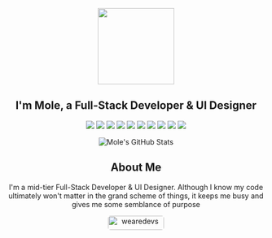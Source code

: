 <p align="center">
    <img src="https://media.tenor.com/pOVlbnEE3uMAAAAd/cute-hello-kitty.gif" width="150">
</p>

<h2 align="center">I'm Mole, a Full-Stack Developer & UI Designer </h2>

<p align="center">
    <img src="https://img.shields.io/badge/JavaScript-F7DF1E?style=flat&logo=javascript&logoColor=black">
    <img src="https://img.shields.io/badge/React-61DAFB?style=flat&logo=react&logoColor=black">
    <img src="https://img.shields.io/badge/Node.js-339933?style=flat&logo=node.js&logoColor=white">
    <img src="https://img.shields.io/badge/Express.js-000000?style=flat">
    <img src="https://img.shields.io/badge/HTML5-E34F26?style=flat&logo=html5&logoColor=white">
    <img src="https://img.shields.io/badge/CSS3-1572B6?style=flat&logo=css3&logoColor=white">
    <img src="https://img.shields.io/badge/C%2B%2B-00599C?style=flat&logo=c%2B%2B&logoColor=white">
    <img src="https://img.shields.io/badge/C%23-239120?style=flat&logo=c-sharp&logoColor=white">
    <img src="https://img.shields.io/badge/Python-3776AB?style=flat&logo=python&logoColor=white">
    <img src="https://img.shields.io/badge/Lua-2C2D72?style=flat&logo=lua&logoColor=white">
</p>

<p align="center">
    <img src="https://github-readme-stats.vercel.app/api?username=molethedev&count_private=true&show_icons=true&theme=dracula" alt="Mole's GitHub Stats">
</p>

<h2 align="center">About Me</h2>

<div align="center">
    <p>
        I'm a mid-tier Full-Stack Developer & UI Designer. Although I know my code ultimately won't matter in the grand scheme of things, it keeps me busy and gives me some semblance of purpose
    </p>
    <a href="https://forum.wearedevs.net/profile?uid=80267" target="_blank" style="text-decoration:none;">
      <img src="https://img.shields.io/badge/wearedevs-%235858FA.svg?style=for-the-badge&logo=wearedevs&logoColor=white&labelColor=%23BF55EC" alt="wearedevs" style="margin-bottom: 5px; height: 28px; width: 110px; border-radius: 5px;" />
    </a>
</div> 
